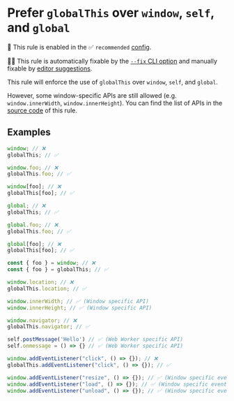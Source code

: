 # Prefer `globalThis` over `window`, `self`, and `global`

💼 This rule is enabled in the ✅ `recommended` [config](https://github.com/sindresorhus/eslint-plugin-unicorn#preset-configs-eslintconfigjs).

🔧💡 This rule is automatically fixable by the [`--fix` CLI option](https://eslint.org/docs/latest/user-guide/command-line-interface#--fix) and manually fixable by [editor suggestions](https://eslint.org/docs/latest/use/core-concepts#rule-suggestions).

<!-- end auto-generated rule header -->
<!-- Do not manually modify this header. Run: `npm run fix:eslint-docs` -->

This rule will enforce the use of `globalThis` over `window`, `self`, and `global`.

However, some window-specific APIs are still allowed (e.g. `window.innerWidth`, `window.innerHeight`). You can find the list of APIs in the [source code](../../rules/prefer-global-this.js) of this rule.

## Examples

```js
window; // ❌
globalThis; // ✅
```

```js
window.foo; // ❌
globalThis.foo; // ✅
```

```js
window[foo]; // ❌
globalThis[foo]; // ✅
```

```js
global; // ❌
globalThis; // ✅
```

```js
global.foo; // ❌
globalThis.foo; // ✅
```

```js
global[foo]; // ❌
globalThis[foo]; // ✅
```

```js
const { foo } = window; // ❌
const { foo } = globalThis; // ✅
```

```js
window.location; // ❌
globalThis.location; // ✅

window.innerWidth; // ✅ (Window specific API)
window.innerHeight; // ✅ (Window specific API)
```

```js
window.navigator; // ❌
globalThis.navigator; // ✅
```

```js
self.postMessage('Hello') // ✅ (Web Worker specific API)
self.onmessage = () => {} // ✅ (Web Worker specific API)
```

```js
window.addEventListener("click", () => {}); // ❌
globalThis.addEventListener("click", () => {}); // ✅

window.addEventListener("resize", () => {}); // ✅ (Window specific event)
window.addEventListener("load", () => {}); // ✅ (Window specific event)
window.addEventListener("unload", () => {}); // ✅ (Window specific event)
```
